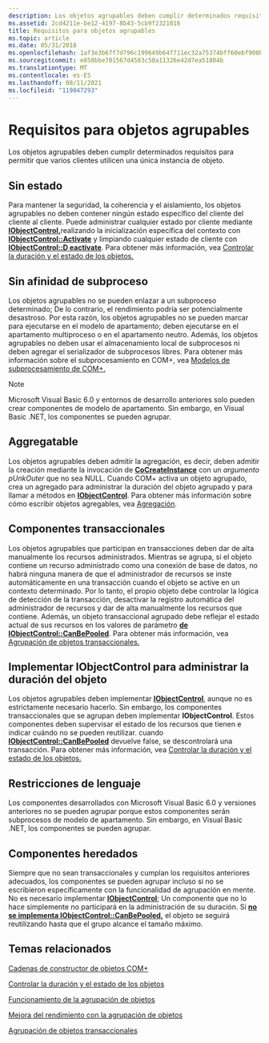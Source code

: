 ```yaml
---
description: Los objetos agrupables deben cumplir determinados requisitos para permitir que varios clientes utilicen una única instancia de objeto.
ms.assetid: 2cd4211e-be12-4197-8b43-5cb9f2321016
title: Requisitos para objetos agrupables
ms.topic: article
ms.date: 05/31/2018
ms.openlocfilehash: 1af3e3b67f7d796c199649b64f711ec32a75374bff60ebf900b34871ed4bc310
ms.sourcegitcommit: e858bbe701567d4583c50a11326e42d7ea51804b
ms.translationtype: MT
ms.contentlocale: es-ES
ms.lasthandoff: 08/11/2021
ms.locfileid: "119047293"
---
```

# <a name="requirements-for-poolable-objects"></a>Requisitos para objetos agrupables

Los objetos agrupables deben cumplir determinados requisitos para permitir que varios clientes utilicen una única instancia de objeto.

## <a name="stateless"></a>Sin estado

Para mantener la seguridad, la coherencia y el aislamiento, los objetos agrupables no deben contener ningún estado específico del cliente del cliente al cliente. Puede administrar cualquier estado por cliente mediante [**IObjectControl,**](/windows/desktop/api/ComSvcs/nn-comsvcs-iobjectcontrol)realizando la inicialización específica del contexto con [**IObjectControl::Activate**](/windows/desktop/api/ComSvcs/nf-comsvcs-iobjectcontrol-activate) y limpiando cualquier estado de cliente con [**IObjectControl::D eactivate**](/windows/desktop/api/ComSvcs/nf-comsvcs-iobjectcontrol-deactivate). Para obtener más información, vea [Controlar la duración y el estado de los objetos.](controlling-object-lifetime-and-state.md)

## <a name="no-thread-affinity"></a>Sin afinidad de subproceso

Los objetos agrupables no se pueden enlazar a un subproceso determinado; De lo contrario, el rendimiento podría ser potencialmente desastroso. Por esta razón, los objetos agrupables no se pueden marcar para ejecutarse en el modelo de apartamento; deben ejecutarse en el apartamento multiproceso o en el apartamento neutro. Además, los objetos agrupables no deben usar el almacenamiento local de subprocesos ni deben agregar el serializador de subprocesos libres. Para obtener más información sobre el subprocesamiento en COM+, vea [Modelos de subprocesamiento de COM+.](com--threading-models.md)

> [!Note]  
> Microsoft Visual Basic 6.0 y entornos de desarrollo anteriores solo pueden crear componentes de modelo de apartamento. Sin embargo, en Visual Basic .NET, los componentes se pueden agrupar.

 

## <a name="aggregatable"></a>Aggregatable

Los objetos agrupables deben admitir la agregación, es decir, deben admitir la creación mediante la invocación de [**CoCreateInstance**](/windows/desktop/api/combaseapi/nf-combaseapi-cocreateinstance) con un *argumento pUnkOuter* que no sea NULL. Cuando COM+ activa un objeto agrupado, crea un agregado para administrar la duración del objeto agrupado y para llamar a métodos en [**IObjectControl**](/windows/desktop/api/ComSvcs/nn-comsvcs-iobjectcontrol). Para obtener más información sobre cómo escribir objetos agregables, vea [Agregación](/windows/desktop/com/aggregation).

## <a name="transactional-components"></a>Componentes transaccionales

Los objetos agrupables que participan en transacciones deben dar de alta manualmente los recursos administrados. Mientras se agrupa, si el objeto contiene un recurso administrado como una conexión de base de datos, no habrá ninguna manera de que el administrador de recursos se inste automáticamente en una transacción cuando el objeto se active en un contexto determinado. Por lo tanto, el propio objeto debe controlar la lógica de detección de la transacción, desactivar la registro automática del administrador de recursos y dar de alta manualmente los recursos que contiene. Además, un objeto transaccional agrupado debe reflejar el estado actual de sus recursos en los valores de parámetro [**de IObjectControl::CanBePooled**](/windows/desktop/api/ComSvcs/nf-comsvcs-iobjectcontrol-canbepooled). Para obtener más información, vea [Agrupación de objetos transaccionales.](pooling-transactional-objects.md)

## <a name="implement-iobjectcontrol-to-manage-the-object-lifetime"></a>Implementar IObjectControl para administrar la duración del objeto

Los objetos agrupables deben implementar [**IObjectControl**](/windows/desktop/api/ComSvcs/nn-comsvcs-iobjectcontrol), aunque no es estrictamente necesario hacerlo. Sin embargo, los componentes transaccionales que se agrupan deben implementar **IObjectControl**. Estos componentes deben supervisar el estado de los recursos que tienen e indicar cuándo no se pueden reutilizar. cuando [**IObjectControl::CanBePooled**](/windows/desktop/api/ComSvcs/nf-comsvcs-iobjectcontrol-canbepooled) devuelve false, se descontrolará una transacción. Para obtener más información, vea [Controlar la duración y el estado de los objetos.](controlling-object-lifetime-and-state.md)

## <a name="language-restrictions"></a>Restricciones de lenguaje

Los componentes desarrollados con Microsoft Visual Basic 6.0 y versiones anteriores no se pueden agrupar porque estos componentes serán subprocesos de modelo de apartamento. Sin embargo, en Visual Basic .NET, los componentes se pueden agrupar.

## <a name="legacy-components"></a>Componentes heredados

Siempre que no sean transaccionales y cumplan los requisitos anteriores adecuados, los componentes se pueden agrupar incluso si no se escribieron específicamente con la funcionalidad de agrupación en mente. No es necesario implementar [**IObjectControl**](/windows/desktop/api/ComSvcs/nn-comsvcs-iobjectcontrol); Un componente que no lo hace simplemente no participará en la administración de su duración. Si [**no se implementa IObjectControl::CanBePooled,**](/windows/desktop/api/ComSvcs/nf-comsvcs-iobjectcontrol-canbepooled) el objeto se seguirá reutilizando hasta que el grupo alcance el tamaño máximo.

## <a name="related-topics"></a>Temas relacionados

<dl> <dt>

[Cadenas de constructor de objetos COM+](com--object-constructor-strings.md)
</dt> <dt>

[Controlar la duración y el estado de los objetos](controlling-object-lifetime-and-state.md)
</dt> <dt>

[Funcionamiento de la agrupación de objetos](how-object-pooling-works.md)
</dt> <dt>

[Mejora del rendimiento con la agrupación de objetos](improving-performance-with-object-pooling.md)
</dt> <dt>

[Agrupación de objetos transaccionales](pooling-transactional-objects.md)
</dt> </dl>

 

 
